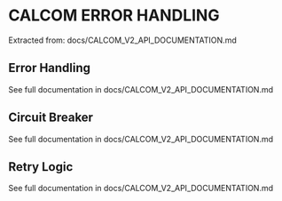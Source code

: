 # CALCOM ERROR HANDLING

Extracted from: docs/CALCOM_V2_API_DOCUMENTATION.md

## Error Handling

See full documentation in docs/CALCOM_V2_API_DOCUMENTATION.md

## Circuit Breaker

See full documentation in docs/CALCOM_V2_API_DOCUMENTATION.md

## Retry Logic

See full documentation in docs/CALCOM_V2_API_DOCUMENTATION.md

